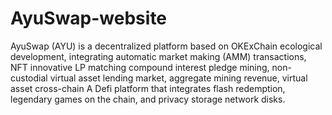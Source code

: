 # AyuSwap-website
AyuSwap (AYU) is a decentralized platform based on OKExChain ecological development, integrating automatic market making (AMM) transactions, NFT innovative LP matching compound interest pledge mining, non-custodial virtual asset lending market, aggregate mining revenue, virtual asset cross-chain A Defi platform that integrates flash redemption, legendary games on the chain, and privacy storage network disks.
